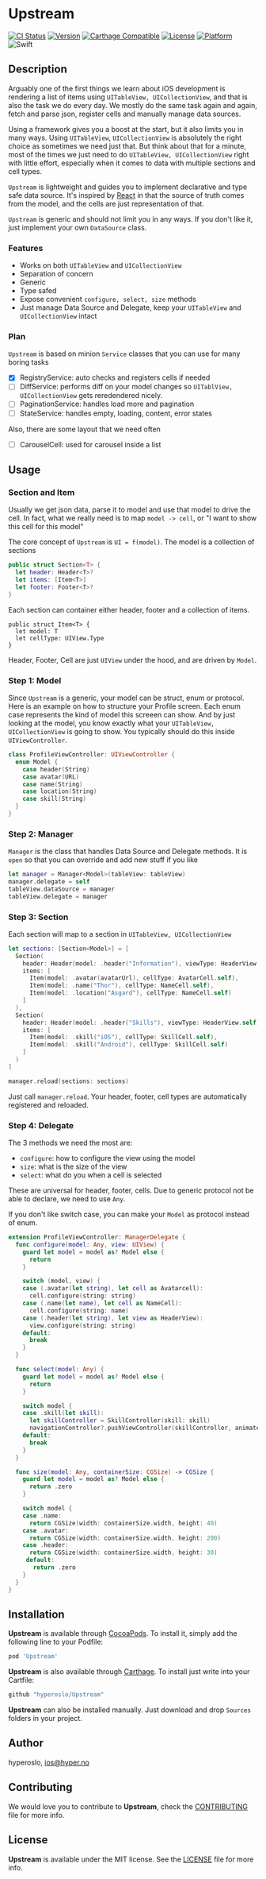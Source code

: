 # Upstream

[![CI Status](https://img.shields.io/circleci/project/github/hyperoslo/Upstream.svg)](https://circleci.com/gh/hyperoslo/Upstream)
[![Version](https://img.shields.io/cocoapods/v/Upstream.svg?style=flat)](http://cocoadocs.org/docsets/Upstream)
[![Carthage Compatible](https://img.shields.io/badge/Carthage-compatible-4BC51D.svg?style=flat)](https://github.com/Carthage/Carthage)
[![License](https://img.shields.io/cocoapods/l/Upstream.svg?style=flat)](http://cocoadocs.org/docsets/Upstream)
[![Platform](https://img.shields.io/cocoapods/p/Upstream.svg?style=flat)](http://cocoadocs.org/docsets/Upstream)
![Swift](https://img.shields.io/badge/%20in-swift%204.0-orange.svg)

## Description

Arguably one of the first things we learn about iOS development is rendering a list of items using `UITableView, UICollectionView`, and that is also the task we do every day. We mostly do the same task again and again, fetch and parse json, register cells and manually manage data sources.

Using a framework gives you a boost at the start, but it also limits you in many ways. Using `UITableView`, `UICollectionView` is absolutely the right choice as sometimes we need just that. But think about that for a minute, most of the times we just need to do `UITableView, UICollectionView` right with little effort, especially when it comes to data with multiple sections and cell types.

`Upstream` is lightweight and guides you to implement declarative and type safe data source. It's inspired by [React](https://reactjs.org/) in that the source of truth comes from the model, and the cells are just representation of that.

`Upstream` is generic and should not limit you in any ways. If you don't like it, just implement your own `DataSource` class.

### Features

- Works on both `UITableView` and `UICollectionView`
- Separation of concern
- Generic
- Type safed
- Expose convenient `configure, select, size` methods
- Just manage Data Source and Delegate, keep your `UITableView` and `UICollectionView` intact

### Plan

`Upstream` is based on minion `Service` classes that you can use for many boring tasks

- [x] RegistryService: auto checks and registers cells if needed
- [ ] DiffService: performs diff on your model changes so `UITablView, UICollectionView` gets reredendered nicely. 
- [ ] PaginationService: handles load more and pagination
- [ ] StateService: handles empty, loading, content, error states

Also, there are some layout that we need often

- [ ] CarouselCell: used for carousel inside a list

## Usage

### Section and Item

Usually we get json data, parse it to model and use that model to drive the cell. In fact, what we really need is to map `model -> cell`, or "I want to show this cell for this model"

The core concept of `Upstream` is `UI = f(model)`. The model is a collection of sections

```swift
public struct Section<T> {
  let header: Header<T>?
  let items: [Item<T>]
  let footer: Footer<T>?
}
```

Each section can container either header, footer and a collection of items.

```
public struct Item<T> {
  let model: T
  let cellType: UIView.Type
}
```

Header, Footer, Cell are just `UIView` under the hood, and are driven by `Model`.

### Step 1: Model

Since `Upstream` is a generic, your model can be struct, enum or protocol. Here is an example on how to structure your Profile screen. Each enum case represents the kind of model this screeen can show. And by just looking at the model, you know exactly what your `UITableView, UICollectionView` is going to show. You typically should do this inside `UIViewController`.

```swift
class ProfileViewController: UIViewController {
  enum Model {
    case header(String)
    case avatar(URL)
    case name(String)
    case location(String)
    case skill(String)
  }
}
```

### Step 2: Manager

`Manager` is the class that handles Data Source and Delegate methods. It is `open` so that you can override and add new stuff if you like

```swift
let manager = Manager<Model>(tableView: tableView)
manager.delegate = self
tableView.dataSource = manager
tableView.delegate = manager
```

### Step 3: Section

Each section will map to a section in `UITableView, UICollectionView`

```swift
let sections: [Section<Model>] = [
  Section(
    header: Header(model: .header("Information"), viewType: HeaderView.self),
    items: [
      Item(model: .avatar(avatarUrl), cellType: AvatarCell.self),
      Item(model: .name("Thor"), cellType: NameCell.self),
      Item(model: .location("Asgard"), cellType: NameCell.self)
    ]
  ),
  Section(
    header: Header(model: .header("Skills"), viewType: HeaderView.self),
    items: [
      Item(model: .skill("iOS"), cellType: SkillCell.self),
      Item(model: .skill("Android"), cellType: SkillCell.self)
    ]
  )
]

manager.reload(sections: sections)
```

Just call `manager.reload`. Your header, footer, cell types are automatically registered and reloaded.

### Step 4: Delegate

The 3 methods we need the most are:

- `configure`: how to configure the view using the model
- `size`: what is the size of the view
- `select`: what do you when a cell is selected

These are universal for header, footer, cells. Due to generic protocol not be able to declare, we need to use `Any`.

If you don't like switch case, you can make your `Model` as protocol instead of enum.

```swift
extension ProfileViewController: ManagerDelegate {
  func configure(model: Any, view: UIView) {
    guard let model = model as? Model else {
      return
    }

    switch (model, view) {
    case (.avatar(let string), let cell as Avatarcell):
      cell.configure(string: string)
    case (.name(let name), let cell as NameCell):
      cell.configure(string: name)
    case (.header(let string), let view as HeaderView):
      view.configure(string: string)
    default:
      break
    }
  }

  func select(model: Any) {
    guard let model = model as? Model else {
      return
    }

    switch model {
    case .skill(let skill):
      let skillController = SkillController(skill: skill)
      navigationController?.pushViewController(skillController, animated: true)
    default:
      break
    }
  }

  func size(model: Any, containerSize: CGSize) -> CGSize {
    guard let model = model as? Model else {
      return .zero
    }

    switch model {
    case .name:
      return CGSize(width: containerSize.width, height: 40)
    case .avatar:
      return CGSize(width: containerSize.width, height: 200)
    case .header:
      return CGSize(width: containerSize.width, height: 30)
     default:
       return .zero
    }
  }
}

```

## Installation

**Upstream** is available through [CocoaPods](http://cocoapods.org). To install
it, simply add the following line to your Podfile:

```ruby
pod 'Upstream'
```

**Upstream** is also available through [Carthage](https://github.com/Carthage/Carthage).
To install just write into your Cartfile:

```ruby
github "hyperoslo/Upstream"
```

**Upstream** can also be installed manually. Just download and drop `Sources` folders in your project.

## Author

hyperoslo, ios@hyper.no

## Contributing

We would love you to contribute to **Upstream**, check the [CONTRIBUTING](https://github.com/hyperoslo/Upstream/blob/master/CONTRIBUTING.md) file for more info.

## License

**Upstream** is available under the MIT license. See the [LICENSE](https://github.com/hyperoslo/Upstream/blob/master/LICENSE.md) file for more info.
